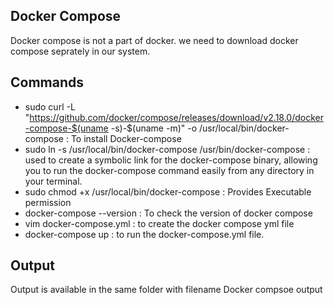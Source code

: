 ## Docker Compose 
Docker compose is not a part of docker. we need to download docker compose seprately in our system.

## Commands 
 - sudo curl -L "https://github.com/docker/compose/releases/download/v2.18.0/docker-compose-$(uname -s)-$(uname -m)" -o /usr/local/bin/docker-compose : To install Docker-compose
 - sudo ln -s /usr/local/bin/docker-compose /usr/bin/docker-compose : used to create a symbolic link for the docker-compose binary, allowing you to run the docker-compose command easily from any directory in your terminal.
 - sudo chmod +x /usr/local/bin/docker-compose : Provides Executable permission
 - docker-compose --version : To check the version of docker compose
 - vim docker-compose.yml : to create the docker compose yml file
 - docker-compose up : to run the docker-compose.yml file.

## Output
Output is available in the same folder with filename Docker compsoe output


